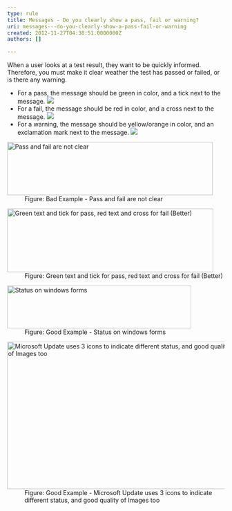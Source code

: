 ```yaml
---
type: rule
title: Messages - Do you clearly show a pass, fail or warning?
uri: messages---do-you-clearly-show-a-pass-fail-or-warning
created: 2012-11-27T04:38:51.0000000Z
authors: []

---
```


 
When a user looks at a test result, they want to be quickly informed. Therefore, you must make it clear weather the test has passed or failed, or is there any warning.
   ​
- For a pass, the message should be green in color, and a tick next to the message. ![](http&#58;//www.ssw.com.au/ssw/Standards/Rules/Images/Success-lg.gif)
- For a fail, the message should be red in color, and a cross next to the message. ![](http&#58;//www.ssw.com.au/ssw/Standards/Rules/Images/Fail-lg.gif)
- For a warning, the message should be yellow/orange in color, and an exclamation mark next to the message. ![](http&#58;//www.ssw.com.au/ssw/Standards/Rules/Images/Warning-lg.gif)

<dl class="badImage"><dt><img alt="Pass and fail are not clear" src="http&#58;//www.ssw.com.au/ssw/Standards/Rules/Images/RulesT1.gif" width="476" height="123"></dt>
<dd>Figure&#58; Bad Example - Pass and fail are not clear</dd></dl><dl class="image"><dt><img alt="Green text and tick for pass, red text and cross for fail (Better)" src="http&#58;//www.ssw.com.au/ssw/Standards/Rules/Images/RulesT2.gif" width="477" height="147"></dt>
<dd>Figure&#58; Green text and tick for pass, red text and cross for fail (Better)</dd></dl><dl class="goodImage"><dt><img alt="Status on windows forms" src="http&#58;//www.ssw.com.au/ssw/Standards/Rules/Images/RulesT4.gif" width="426" height="99"></dt>
<dd>Figure&#58; Good Example - Status on windows forms</dd></dl><dl class="goodImage"><dt><img alt="Microsoft Update uses 3 icons to indicate different status, and good quality of Images too" src="http&#58;//www.ssw.com.au/ssw/Standards/Rules/Images/MicrosoftUpdate.gif" width="526" height="341"></dt>
<dd>Figure&#58; Good Example - Microsoft Update uses 3 icons to indicate different status, and good quality of Images too</dd></dl>
